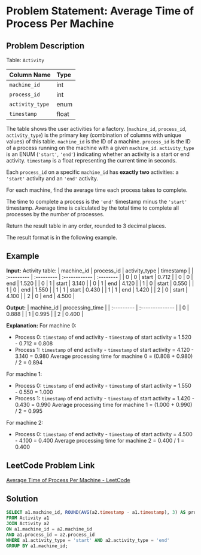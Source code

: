 # Problem Statement: Average Time of Process Per Machine

## Problem Description

Table: `Activity`

| Column Name | Type    |
| :---------- | :------ |
| `machine_id`| int     |
| `process_id`| int     |
| `activity_type`| enum    |
| `timestamp` | float   |

The table shows the user activities for a factory.
(`machine_id`, `process_id`, `activity_type`) is the primary key (combination of columns with unique values) of this table.
`machine_id` is the ID of a machine.
`process_id` is the ID of a process running on the machine with a given `machine_id`.
`activity_type` is an ENUM (`'start'`, `'end'`) indicating whether an activity is a start or end activity.
`timestamp` is a float representing the current time in seconds.

Each `process_id` on a specific `machine_id` has **exactly two** activities: a `'start'` activity and an `'end'` activity.

For each machine, find the average time each process takes to complete.

The time to complete a process is the `'end'` timestamp minus the `'start'` timestamp.
Average time is calculated by the total time to complete all processes by the number of processes.

Return the result table in any order, rounded to 3 decimal places.

The result format is in the following example.

## Example

**Input:**
Activity table:
| machine_id | process_id | activity_type | timestamp |
| :--------- | :--------- | :------------ | :-------- |
| 0          | 0          | start         | 0.712     |
| 0          | 0          | end           | 1.520     |
| 0          | 1          | start         | 3.140     |
| 0          | 1          | end           | 4.120     |
| 1          | 0          | start         | 0.550     |
| 1          | 0          | end           | 1.550     |
| 1          | 1          | start         | 0.430     |
| 1          | 1          | end           | 1.420     |
| 2          | 0          | start         | 4.100     |
| 2          | 0          | end           | 4.500     |

**Output:**
| machine_id | processing_time |
| :--------- | :-------------- |
| 0          | 0.888           |
| 1          | 0.995           |
| 2          | 0.400           |

**Explanation:**
For machine 0:
- Process 0: `timestamp` of end activity - `timestamp` of start activity = 1.520 - 0.712 = 0.808
- Process 1: `timestamp` of end activity - `timestamp` of start activity = 4.120 - 3.140 = 0.980
Average processing time for machine 0 = (0.808 + 0.980) / 2 = 0.894

For machine 1:
- Process 0: `timestamp` of end activity - `timestamp` of start activity = 1.550 - 0.550 = 1.000
- Process 1: `timestamp` of end activity - `timestamp` of start activity = 1.420 - 0.430 = 0.990
Average processing time for machine 1 = (1.000 + 0.990) / 2 = 0.995

For machine 2:
- Process 0: `timestamp` of end activity - `timestamp` of start activity = 4.500 - 4.100 = 0.400
Average processing time for machine 2 = 0.400 / 1 = 0.400

## LeetCode Problem Link

[Average Time of Process Per Machine - LeetCode](https://leetcode.com/problems/average-time-of-process-per-machine/)

## Solution
```sql
SELECT a1.machine_id, ROUND(AVG(a2.timestamp - a1.timestamp), 3) AS processing_time
FROM Activity a1
JOIN Activity a2
ON a1.machine_id = a2.machine_id
AND a1.process_id = a2.process_id
WHERE a1.activity_type = 'start' AND a2.activity_type = 'end'
GROUP BY a1.machine_id;
